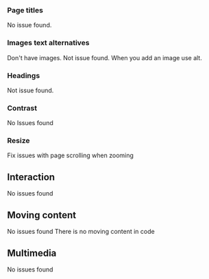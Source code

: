 ### Page titles

No issue found.

### Images text alternatives

Don't have images.
Not issue found.
When you add an image use alt.

### Headings

Not issue found.

### Contrast

No Issues found

### Resize

Fix issues with page scrolling when zooming

## Interaction

No issues found

## Moving content

No issues found
There is no moving content in code

## Multimedia

No issues found
